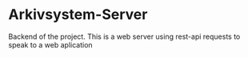 # Arkivsystem-Server
Backend of the project. This is a web server using rest-api requests to speak to a web aplication
